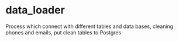 # data_loader
Process which connect with different tables and data bases, cleaning phones and emails, put clean tables to Postgres
